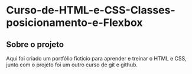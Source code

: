 # Curso-de-HTML-e-CSS-Classes-posicionamento-e-Flexbox

<h2>Sobre o projeto</h2>
<p>Aqui foi criado um portfólio ficticio para aprender e treinar o HTML e CSS, junto com o projeto foi um outro curso de git e github.</p>

